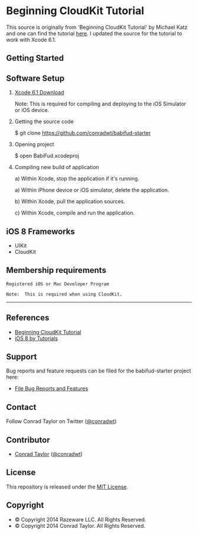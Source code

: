 Beginning CloudKit Tutorial
===========================

This source is originally from 'Beginning CloudKit Tutorial' by Michael Katz and one can find the tutorial [here](http://www.raywenderlich.com/83116/beginning-cloudkit-tutorial).  I updated
the source for the tutorial to work with Xcode 6.1.

## Getting Started

## Software Setup

1.  [Xcode 6.1 Download](https://developer.apple.com/xcode/downloads/)

    Note:  This is required for compiling and deploying to the iOS Simulator or iOS device.
    
2.  Getting the source code

    $ git clone https://github.com/conradwt/babifud-starter 
    
3.  Opening project

    $ open BabiFud.xcodeproj
    
4.  Compiling new build of application

    a) Within Xcode, stop the application if it's running.

    a) Within iPhone device or iOS simulator, delete the application.

    b) Within Xcode, pull the application sources.

    c) Within Xcode, compile and run the application.

## iOS 8 Frameworks

*  UIKit
*  CloudKit

## Membership requirements

    Registered iOS or Mac Developer Program

    Note:  This is required when using CloudKit.

---

## References

* [Beginning CloudKit Tutorial](http://www.raywenderlich.com/83116/beginning-cloudkit-tutorial)
* [iOS 8 by Tutorials](http://www.raywenderlich.com/store/ios-8-by-tutorials)

## Support

Bug reports and feature requests can be filed for the babifud-starter project here:

* [File Bug Reports and Features](https://github.com/conradwt/babifud-starter/issues)

## Contact

Follow Conrad Taylor on Twitter ([@conradwt](https://twitter.com/conradwt))

## Contributor

- [Conrad Taylor](http://github.com/conradwt) ([@conradwt](https://twitter.com/conradwt))

## License

This repository is released under the [MIT License](http://www.opensource.org/licenses/MIT).

## Copyright

* &copy; Copyright 2014 Razeware LLC. All Rights Reserved.
* &copy; Copyright 2014 Conrad Taylor. All Rights Reserved.
